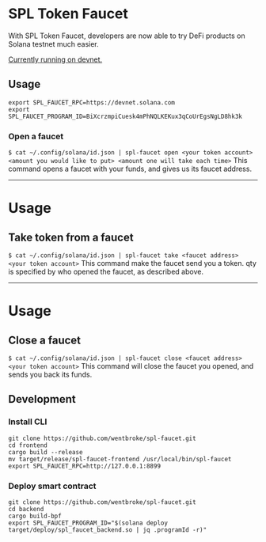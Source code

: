 # SPL Token Faucet
With SPL Token Faucet, developers are now able to try DeFi products on Solana testnet much easier.

[Currently running on devnet.](https://explorer.solana.com/address/BiXcrzmpiCuesk4mPhNQLKEKux3qCoUrEgsNgLD8hk3k?cluster=devnet)

## Usage
```
export SPL_FAUCET_RPC=https://devnet.solana.com
export SPL_FAUCET_PROGRAM_ID=BiXcrzmpiCuesk4mPhNQLKEKux3qCoUrEgsNgLD8hk3k
```

### Open a faucet
`$ cat ~/.config/solana/id.json | spl-faucet open <your token account> <amount you would like to put> <amount one will take each time>`
This command opens a faucet with your funds, and gives us its faucet address.

---

# Usage
## Take token from a faucet
`$ cat ~/.config/solana/id.json | spl-faucet take <faucet address> <your token account>`
This command make the faucet send you a token. qty is specified by who opened the faucet, as described above.

---

# Usage
## Close a faucet
`$ cat ~/.config/solana/id.json | spl-faucet close <faucet address> <your token account>`
This command will close the faucet you opened, and sends you back its funds.

## Development
### Install CLI
```
git clone https://github.com/wentbroke/spl-faucet.git
cd frontend
cargo build --release
mv target/release/spl-faucet-frontend /usr/local/bin/spl-faucet
export SPL_FAUCET_RPC=http://127.0.0.1:8899
```

### Deploy smart contract
```
git clone https://github.com/wentbroke/spl-faucet.git
cd backend
cargo build-bpf
export SPL_FAUCET_PROGRAM_ID="$(solana deploy target/deploy/spl_faucet_backend.so | jq .programId -r)"
```